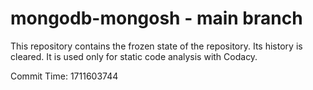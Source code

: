 # mongodb-mongosh - main branch

This repository contains the frozen state of the repository.
Its history is cleared. It is used only for static code
analysis with Codacy.

Commit Time: 1711603744